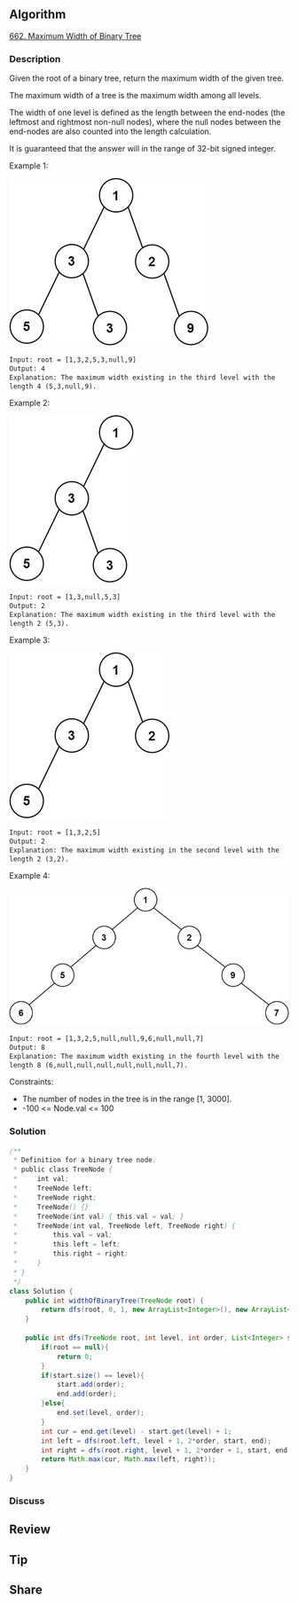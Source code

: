 ## Algorithm

[662. Maximum Width of Binary Tree](https://leetcode.com/problems/maximum-width-of-binary-tree/)

### Description

Given the root of a binary tree, return the maximum width of the given tree.

The maximum width of a tree is the maximum width among all levels.

The width of one level is defined as the length between the end-nodes (the leftmost and rightmost non-null nodes), where the null nodes between the end-nodes are also counted into the length calculation.

It is guaranteed that the answer will in the range of 32-bit signed integer.

Example 1:

![](assets/20210620-3f7dc56a.png)

```
Input: root = [1,3,2,5,3,null,9]
Output: 4
Explanation: The maximum width existing in the third level with the length 4 (5,3,null,9).
```

Example 2:

![](assets/20210620-2578b417.png)

```
Input: root = [1,3,null,5,3]
Output: 2
Explanation: The maximum width existing in the third level with the length 2 (5,3).
```

Example 3:

![](assets/20210620-e6c972ff.png)

```
Input: root = [1,3,2,5]
Output: 2
Explanation: The maximum width existing in the second level with the length 2 (3,2).
```

Example 4:

![](assets/20210620-c290c4dc.png)

```
Input: root = [1,3,2,5,null,null,9,6,null,null,7]
Output: 8
Explanation: The maximum width existing in the fourth level with the length 8 (6,null,null,null,null,null,null,7).
```

Constraints:

- The number of nodes in the tree is in the range [1, 3000].
- -100 <= Node.val <= 100

### Solution

```java
/**
 * Definition for a binary tree node.
 * public class TreeNode {
 *     int val;
 *     TreeNode left;
 *     TreeNode right;
 *     TreeNode() {}
 *     TreeNode(int val) { this.val = val; }
 *     TreeNode(int val, TreeNode left, TreeNode right) {
 *         this.val = val;
 *         this.left = left;
 *         this.right = right;
 *     }
 * }
 */
class Solution {
    public int widthOfBinaryTree(TreeNode root) {
        return dfs(root, 0, 1, new ArrayList<Integer>(), new ArrayList<Integer>());
    }

    public int dfs(TreeNode root, int level, int order, List<Integer> start, List<Integer> end){
        if(root == null){
            return 0;
        }
        if(start.size() == level){
            start.add(order);
            end.add(order);
        }else{
            end.set(level, order);
        }
        int cur = end.get(level) - start.get(level) + 1;
        int left = dfs(root.left, level + 1, 2*order, start, end);
        int right = dfs(root.right, level + 1, 2*order + 1, start, end);
        return Math.max(cur, Math.max(left, right));
    }
}
```

### Discuss

## Review


## Tip


## Share

